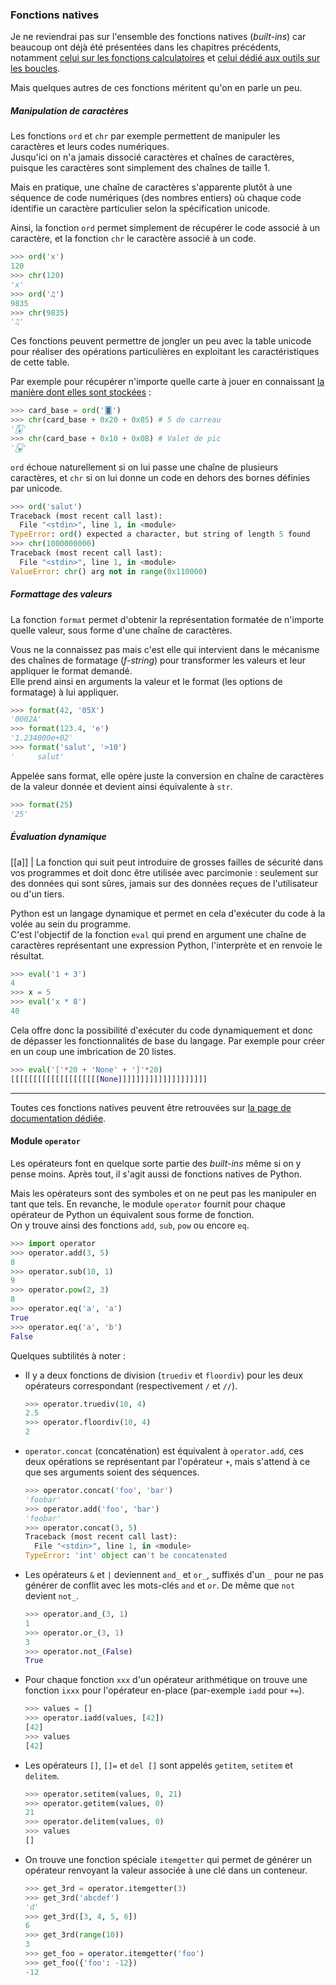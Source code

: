 ### Fonctions natives

Je ne reviendrai pas sur l'ensemble des fonctions natives (*built-ins*) car beaucoup ont déjà été présentées dans les chapitres précédents, notamment [celui sur les fonctions calculatoires]() et [celui dédié aux outils sur les boucles]().

Mais quelques autres de ces fonctions méritent qu'on en parle un peu.

##### Manipulation de caractères

Les fonctions `ord` et `chr` par exemple permettent de manipuler les caractères et leurs codes numériques.  
Jusqu'ici on n'a jamais dissocié caractères et chaînes de caractères, puisque les caractères sont simplement des chaînes de taille 1.

Mais en pratique, une chaîne de caractères s'apparente plutôt à une séquence de code numériques (des nombres entiers) où chaque code identifie un caractère particulier selon la spécification unicode.

Ainsi, la fonction `ord` permet simplement de récupérer le code associé à un caractère, et la fonction `chr` le caractère associé à un code.

```python
>>> ord('x')
120
>>> chr(120)
'x'
>>> ord('♫')
9835
>>> chr(9835)
'♫'
```

Ces fonctions peuvent permettre de jongler un peu avec la table unicode pour réaliser des opérations particulières en exploitant les caractéristiques de cette table.

Par exemple pour récupérer n'importe quelle carte à jouer en connaissant [la manière dont elles sont stockées](https://fr.wikipedia.org/wiki/Table_des_caract%C3%A8res_Unicode/U1F0A0) :

```python
>>> card_base = ord('🂠')
>>> chr(card_base + 0x20 + 0x05) # 5 de carreau
'🃅'
>>> chr(card_base + 0x10 + 0x0B) # Valet de pic
'🂻'
```

`ord` échoue naturellement si on lui passe une chaîne de plusieurs caractères, et `chr` si on lui donne un code en dehors des bornes définies par unicode.

```python
>>> ord('salut')
Traceback (most recent call last):
  File "<stdin>", line 1, in <module>
TypeError: ord() expected a character, but string of length 5 found
>>> chr(1000000000)
Traceback (most recent call last):
  File "<stdin>", line 1, in <module>
ValueError: chr() arg not in range(0x110000)
```

##### Formattage des valeurs

La fonction `format` permet d'obtenir la représentation formatée de n'importe quelle valeur, sous forme d'une chaîne de caractères.

Vous ne la connaissez pas mais c'est elle qui intervient dans le mécanisme des chaînes de formatage (_f-string_) pour transformer les valeurs et leur appliquer le format demandé.  
Elle prend ainsi en arguments la valeur et le format (les options de formatage) à lui appliquer.

```python
>>> format(42, '05X')
'0002A'
>>> format(123.4, 'e')
'1.234000e+02'
>>> format('salut', '>10')
'     salut'
```

Appelée sans format, elle opère juste la conversion en chaîne de caractères de la valeur donnée et devient ainsi équivalente à `str`.

```python
>>> format(25)
'25'
```

##### Évaluation dynamique

[[a]]
| La fonction qui suit peut introduire de grosses failles de sécurité dans vos programmes et doit donc être utilisée avec parcimonie : seulement sur des données qui sont sûres, jamais sur des données reçues de l'utilisateur ou d'un tiers.

Python est un langage dynamique et permet en cela d'exécuter du code à la volée au sein du programme.  
C'est l'objectif de la fonction `eval` qui prend en argument une chaîne de caractères représentant une expression Python, l'interprète et en renvoie le résultat.

```python
>>> eval('1 + 3')
4
>>> x = 5
>>> eval('x * 8')
40
```

Cela offre donc la possibilité d'exécuter du code dynamiquement et donc de dépasser les fonctionnalités de base du langage.
Par exemple pour créer en un coup une imbrication de 20 listes.

```python
>>> eval('['*20 + 'None' + ']'*20)
[[[[[[[[[[[[[[[[[[[[None]]]]]]]]]]]]]]]]]]]]
```

--------------------

Toutes ces fonctions natives peuvent être retrouvées sur [la page de documentation dédiée](https://docs.python.org/fr/3/library/functions.html).

#### Module `operator`

Les opérateurs font en quelque sorte partie des _built-ins_ même si on y pense moins.
Après tout, il s'agit aussi de fonctions natives de Python.

Mais les opérateurs sont des symboles et on ne peut pas les manipuler en tant que tels.
En revanche, le module `operator` fournit pour chaque opérateur de Python un équivalent sous forme de fonction.  
On y trouve ainsi des fonctions `add`, `sub`, `pow` ou encore `eq`.

```python
>>> import operator
>>> operator.add(3, 5)
8
>>> operator.sub(10, 1)
9
>>> operator.pow(2, 3)
8
>>> operator.eq('a', 'a')
True
>>> operator.eq('a', 'b')
False
```

Quelques subtilités à noter :

* Il y a deux fonctions de division (`truediv` et `floordiv`) pour les deux opérateurs correspondant (respectivement `/` et `//`).

    ```python
    >>> operator.truediv(10, 4)
    2.5
    >>> operator.floordiv(10, 4)
    2
    ```

* `operator.concat` (concaténation) est équivalent à `operator.add`, ces deux opérations se représentant par l'opérateur `+`, mais s'attend à ce que ses arguments soient des séquences.

    ```python
    >>> operator.concat('foo', 'bar')
    'foobar'
    >>> operator.add('foo', 'bar')
    'foobar'
    >>> operator.concat(3, 5)
    Traceback (most recent call last):
      File "<stdin>", line 1, in <module>
    TypeError: 'int' object can't be concatenated
    ```

* Les opérateurs `&` et `|` deviennent `and_` et `or_`, suffixés d'un `_` pour ne pas générer de conflit avec les mots-clés `and` et `or`. De même que `not` devient `not_`.

    ```python
    >>> operator.and_(3, 1)
    1
    >>> operator.or_(3, 1)
    3
    >>> operator.not_(False)
    True
    ```

* Pour chaque fonction `xxx` d'un opérateur arithmétique on trouve une fonction `ixxx` pour l'opérateur en-place (par-exemple `iadd` pour `+=`).

    ```python
    >>> values = []
    >>> operator.iadd(values, [42])
    [42]
    >>> values
    [42]
    ```

* Les opérateurs `[]`, `[]=` et `del []` sont appelés `getitem`, `setitem` et `delitem`.

    ```python
    >>> operator.setitem(values, 0, 21)
    >>> operator.getitem(values, 0)
    21
    >>> operator.delitem(values, 0)
    >>> values
    []
    ```

* On trouve une fonction spéciale `itemgetter` qui permet de générer un opérateur renvoyant la valeur associée à une clé dans un conteneur.

    ```python
    >>> get_3rd = operator.itemgetter(3)
    >>> get_3rd('abcdef')
    'd'
    >>> get_3rd([3, 4, 5, 6])
    6
    >>> get_3rd(range(10))
    3
    >>> get_foo = operator.itemgetter('foo')
    >>> get_foo({'foo': -12})
    -12
    ```
